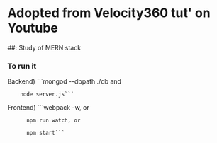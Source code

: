 # Adopted from Velocity360 tut' on Youtube

##: Study of MERN stack

### To run it

Backend) ```mongod --dbpath ./db and

        node server.js```

Frontend) ```webpack -w, or

          npm run watch, or

          npm start```
